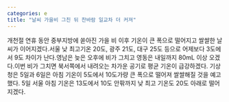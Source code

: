 ```yaml
---
categories: e
title: "날씨 가을비 그친 뒤 찬바람 일교차 더 커져"
---
```

개천절 연휴 동안 중부지방에 쏟아진 가을 비 이후 기온이 큰 폭으로 떨어지고 쌀쌀한 날씨가 이어지겠다.서울 낮 최고기온 20도, 광주 21도, 대구 25도 등으로 어제보다 3도에서 9도 차이가 난다.영남은 늦은 오후에 비가 그치고 영동은 내일까지 80mL 이상 오겠다.이번 비가 그치면 북서쪽에서 내려오는 차가운 공기로 평균 기온이 급강하겠다. 기상청은 5일과 6일은 아침 기온이 5도에서 10도가량 큰 폭으로 떨어져 쌀쌀해질 것을 예고했다. 5일 서울 아침 기온은 13도에서 10도 안팎까지 낮 최고 기온도 20도 아래로 떨어지겠다.